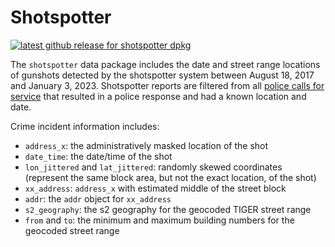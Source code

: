 # Shotspotter

<!-- badges: start -->
[![latest github release for shotspotter dpkg](https://img.shields.io/github/v/release/geomarker-io/xx_address?sort=date&filter=shotspotter-*&display_name=tag&label=%5B%E2%98%B0%5D&labelColor=%238CB4C3&color=%23396175)](https://github.com/geomarker-io/xx_address/releases?q=shotspotter&expanded=false)
<!-- badges: end -->

The `shotspotter` data package includes the date and street range locations of gunshots detected by the shotspotter system between August 18, 2017 and January 3, 2023. Shotspotter reports are filtered from all [police calls for service](https://data.cincinnati-oh.gov/safety/PDI-Police-Data-Initiative-Police-Calls-for-Servic/gexm-h6bt) that resulted in a police response and had a known location and date.

Crime incident information includes: 
* `address_x`: the administratively masked location of the shot
* `date_time`: the date/time of the shot
* `lon_jittered` and `lat_jittered`: randomly skewed coordinates (represent the same block area, but not the exact location, of the shot)
* `xx_address`: `address_x` with estimated middle of the street block
* `addr`: the `addr` object for `xx_address`
* `s2_geography`: the s2 geography for the geocoded TIGER street range
* `from` and `to`: the minimum and maximum building numbers for the geocoded street range